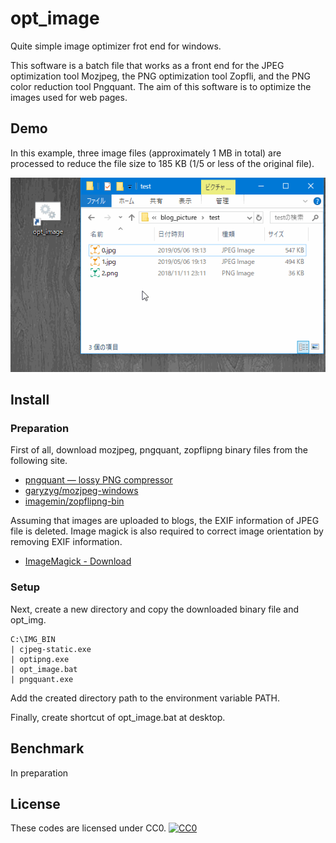 # opt_image
Quite simple image optimizer frot end for windows.

This software is a batch file that works as a front end for the JPEG optimization tool Mozjpeg, the PNG optimization tool Zopfli, and the PNG color reduction tool Pngquant. The aim of this software is to optimize the images used for web pages.

## Demo
In this example, three image files (approximately 1 MB in total) are processed to reduce the file size to 185 KB (1/5 or less of the original file).

![sample_images](https://github.com/mixsoda/opt_image/blob/master/opt_img_demo.gif?raw=true "demo")

## Install
### Preparation
First of all, download mozjpeg, pngquant, zopflipng binary files from the following site.
+ [pngquant — lossy PNG compressor](https://pngquant.org/)
+ [garyzyg/mozjpeg-windows](https://github.com/garyzyg/mozjpeg-windows/releases)
+ [imagemin/zopflipng-bin](https://github.com/imagemin/zopflipng-bin/tree/master/vendor/win32)

Assuming that images are uploaded to blogs, the EXIF information of JPEG file is deleted. Image magick is also required to correct image orientation by removing EXIF information.
+ [ImageMagick - Download](https://imagemagick.org/script/download.php)

### Setup
Next, create a new directory and copy the downloaded binary file and opt_img.
```
C:\IMG_BIN
| cjpeg-static.exe
| optipng.exe
| opt_image.bat
| pngquant.exe
```
Add the created directory path to the environment variable PATH.

Finally, create shortcut of opt_image.bat at desktop.

## Benchmark
In preparation

## License
These codes are licensed under CC0.
[![CC0](http://i.creativecommons.org/p/zero/1.0/88x31.png "CC0")](http://creativecommons.org/publicdomain/zero/1.0/deed.ja)



